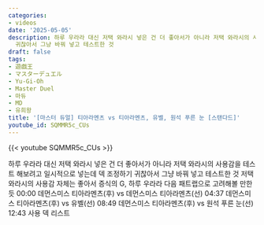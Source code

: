 ```yaml
---
categories:
- videos
date: '2025-05-05'
description: 하루 우라라 대신 저택 와라시 넣은 건 더 좋아서가 아니라 저택 와라시의 사용감을 테스트 해보려고 일시적으로 넣는데 덱 조정하기
  귀찮아서 그냥 바꿔 넣고 테스트한 것
draft: false
tags:
- 遊戯王
- マスターデュエル
- Yu-Gi-Oh
- Master Duel
- 마듀
- MD
- 유희왕
title: '[마스터 듀얼] 티아라멘츠 vs 티아라멘츠, 유벨, 원석 푸른 눈 [스탠다드]'
youtube_id: SQMMR5c_CUs
---
```



{{< youtube SQMMR5c_CUs >}}

하루 우라라 대신 저택 와라시 넣은 건 더 좋아서가 아니라 저택 와라시의 사용감을 테스트 해보려고 일시적으로 넣는데 덱 조정하기 귀찮아서 그냥 바꿔 넣고 테스트한 것
저택 와라시의 사용감 자체는 좋아서 증식의 G, 하루 우라라 다음 패트랩으로 고려해볼 만한 듯
00:00 데먼스미스 티아라멘츠(후) vs 데먼스미스 티아라멘츠(선)
04:37 데먼스미스 티아라멘츠(후) vs 유벨(선)
08:49 데먼스미스 티아라멘츠(후) vs 원석 푸른 눈(선)
12:43 사용 덱 리스트